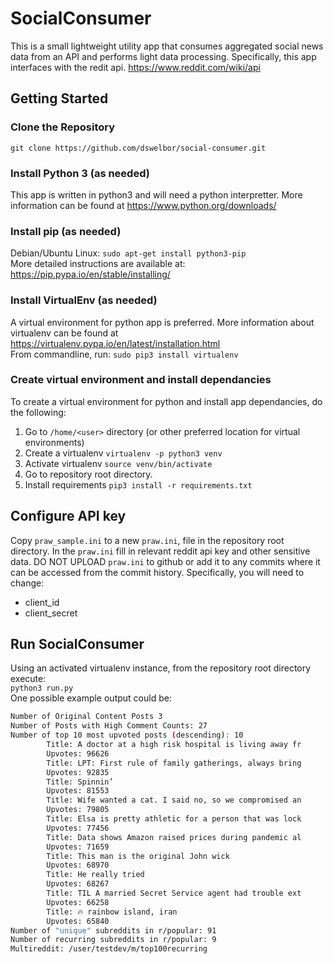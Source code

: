 # SocialConsumer
This is a small lightweight utility app that consumes aggregated social news data from an API 
and performs light data processing. Specifically, this app interfaces with the redit api. https://www.reddit.com/wiki/api

## Getting Started

### Clone the Repository
`git clone https://github.com/dswelbor/social-consumer.git`

### Install Python 3 (as needed)
This app is written in python3 and will need a python interpretter. More information can be found at https://www.python.org/downloads/

### Install pip (as needed)
Debian/Ubuntu Linux: 
`sudo apt-get install python3-pip` <br>
More detailed instructions are available at: 
https://pip.pypa.io/en/stable/installing/

### Install VirtualEnv (as needed)
A virtual environment for python app is preferred. More information about virtualenv can be found at https://virtualenv.pypa.io/en/latest/installation.html <br>
From commandline, run: `sudo pip3 install virtualenv`

### Create virtual environment and install dependancies
To create a virtual environment for python and install app dependancies, do the following:
1. Go to `/home/<user>` directory (or other preferred location for virtual environments)
2. Create a virtualenv `virtualenv -p python3 venv`
3. Activate virtualenv `source venv/bin/activate`
4. Go to repository root directory.
5. Install requirements `pip3 install -r requirements.txt`

## Configure API key
Copy `praw_sample.ini` to a new `praw.ini`, file in the repository root 
directory. In the `praw.ini` fill in relevant reddit api key and 
other sensitive data. DO NOT UPLOAD `praw.ini` to github or add it to 
any commits where it can be accessed from the commit history.
Specifically, you will need to change: <br>
- client_id
- client_secret


## Run SocialConsumer
Using an activated virtualenv instance, from the repository root directory execute: <br>
`python3 run.py`
<br>
One possible example output could be: <br>
```bash
Number of Original Content Posts 3
Number of Posts with High Comment Counts: 27
Number of top 10 most upvoted posts (descending): 10
        Title: A doctor at a high risk hospital is living away fr
        Upvotes: 96626
        Title: LPT: First rule of family gatherings, always bring
        Upvotes: 92835
        Title: Spinnin’
        Upvotes: 81553
        Title: Wife wanted a cat. I said no, so we compromised an
        Upvotes: 79805
        Title: Elsa is pretty athletic for a person that was lock
        Upvotes: 77456
        Title: Data shows Amazon raised prices during pandemic al
        Upvotes: 71659
        Title: This man is the original John wick
        Upvotes: 68970
        Title: He really tried
        Upvotes: 68267
        Title: TIL A married Secret Service agent had trouble ext
        Upvotes: 66258
        Title: 🔥 rainbow island, iran
        Upvotes: 65840
Number of "unique" subreddits in r/popular: 91
Number of recurring subreddits in r/popular: 9
Multireddit: /user/testdev/m/top100recurring
```